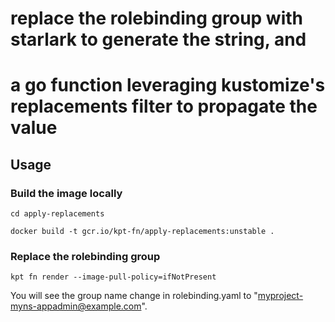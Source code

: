 # replace the rolebinding group with starlark to generate the string, and 
# a go function leveraging kustomize's replacements filter to propagate the value

## Usage

### Build the image locally
`cd apply-replacements`

`docker build -t gcr.io/kpt-fn/apply-replacements:unstable .`

### Replace the rolebinding group
`kpt fn render --image-pull-policy=ifNotPresent`

You will see the group name change in rolebinding.yaml to "myproject-myns-appadmin@example.com".

